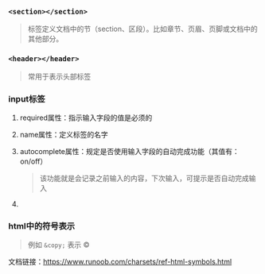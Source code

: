### `<section></section>`

> <section> 标签定义文档中的节（section、区段）。比如章节、页眉、页脚或文档中的其他部分。



### `<header></header>`

> 常用于表示头部标签



### input标签

1. required属性：指示输入字段的值是必须的

2. name属性：定义标签的名字

3. autocomplete属性：规定是否使用输入字段的自动完成功能（其值有：on/off）

   > 该功能就是会记录之前输入的内容，下次输入，可提示是否自动完成输入

4. 



### html中的符号表示

> 例如 `&copy;` 表示 &copy;

文档链接：https://www.runoob.com/charsets/ref-html-symbols.html



